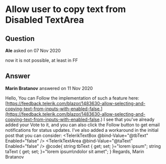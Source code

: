 # Allow user to copy text from Disabled TextArea

## Question

**Ale** asked on 07 Nov 2020

now it is not possible, at least in FF

## Answer

**Marin Bratanov** answered on 11 Nov 2020

Hello, You can Follow the implementation of such a feature here: [https://feedback.telerik.com/blazor/1483630-allow-selecting-and-copying-text-from-inputs-with-enabled-false.](https://feedback.telerik.com/blazor/1483630-allow-selecting-and-copying-text-from-inputs-with-enabled-false.) I see that you've already added your Vote to it, and you can also click the Follow button to get email notifications for status updates. I've also added a workaround in the initial post that you can consider: <style> /* re-enable pointer events for the inputs so selection can work. Note - can cause some side effects with appearance of hover and focus states */.k-input.k-state-disabled, input.k-textbox [disabled] { pointer-events: initial;
} /* visual highlight for the plain textbox user selection */ input.k-textbox [disabled]::selection { color: #ffffff; background-color: #ff6358;
} </style> <TelerikTextBox @bind-Value="@tbText" Enabled="false" /> <TelerikTextArea @bind-Value="@taText" Enabled="false" /> @code{
string tbText { get; set; }="lorem ipsum";
string taText { get; set; }="lorem ipsum\ndolor sit amet";
} Regards, Marin Bratanov
